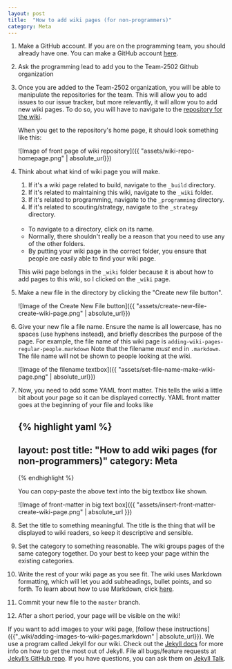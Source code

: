 ```yaml
---
layout: post
title:  "How to add wiki pages (for non-programmers)"
category: Meta
---
```


1. Make a GitHub account. If you are on the programming team, you should already have one. You can make a GitHub account [here](https://github.com/).

1. Ask the programming lead to add you to the Team-2502 Github organization

1. Once you are added to the Team-2502 organization, you will be able to manipulate the repositories for the team. 
    This will allow you to add issues to our issue tracker, but more relevantly, it will allow you to add new wiki pages. 
    To do so, you will have to navigate to the [repository for the wiki](https://github.com/Team-2502/Team-2502.github.io).
    <br  />
    
    When you get to the repository's home page, it should look something like this:
    
    ![Image of front page of wiki repository]({{ "assets/wiki-repo-homepage.png" | absolute_url}})

1. Think about what kind of wiki page you will make. 
    1. If it's a wiki page related to build, navigate to the `_build` directory. 
    1. If it's related to maintaining this wiki, navigate to the `_wiki` folder. 
    1. If it's related to programming, navigate to the `_programming` directory.
    1. If it's related to scouting/strategy, navigate to the `_strategy` directory.
    <br  />
    
    * To navigate to a directory, click on its name.  
    * Normally, there shouldn't really be a reason that you need to use any of the other folders.
    * By putting your wiki page in the correct folder, you ensure that people are easily able to find your wiki page.
    
    This wiki page belongs in the `_wiki` folder because it is about how to add pages to this wiki, so I clicked on the `_wiki` page.
  
1. Make a new file in the directory by clicking the "Create new file button". 

    ![Image of the Create New File button]({{ "assets/create-new-file-create-wiki-page.png" | absolute_url}})

1. Give your new file a file name. Ensure the name is all lowercase, has no spaces (use hyphens instead), and briefly describes the purpose of the page. 
For example, the file name of this wiki page is `adding-wiki-pages-regular-people.markdown` Note that the filename *must* end in `.markdown`.
The file name will not be shown to people looking at the wiki.

    ![Image of the filename textbox]({{ "assets/set-file-name-make-wiki-page.png" | absolute_url}})

1. Now, you need to add some YAML front matter. This tells the wiki a little bit about your page so it can be displayed correctly. YAML front matter goes at the beginning of your file and looks like

    {% highlight yaml %}
    ---
    layout: post
    title:  "How to add wiki pages (for non-programmers)"
    category: Meta
    ---
    {% endhighlight %}

   You can copy-paste the above text into the big textbox like shown.
    
   ![Image of front-matter in big text box]({{ "assets/insert-front-matter-create-wiki-page.png" | absolute_url }})
    
    
1. Set the title to something meaningful. The title is the thing that will be displayed to wiki readers, so keep it descriptive and sensible.

1. Set the category to something reasonable. The wiki groups pages of the same category together.
Do your best to keep your page within the existing categories. 

1. Write the rest of your wiki page as you see fit. The wiki uses Markdown formatting, which will let you add subheadings, bullet points, and so forth. To learn about how to use Markdown, click [here](https://github.com/adam-p/markdown-here/wiki/Markdown-Cheatsheet).

1. Commit your new file to the `master` branch.

1. After a short period, your page will be visible on the wiki!


If you want to add images to your wiki page, [follow these instructions]({{"_wiki/adding-images-to-wiki-pages.markdown" | absolute_url}}).
We use a program called Jekyll for our wiki. Check out the [Jekyll docs][jekyll-docs] for more info on how to get the most out of Jekyll. File all bugs/feature requests at [Jekyll’s GitHub repo][jekyll-gh]. If you have questions, you can ask them on [Jekyll Talk][jekyll-talk].

[jekyll-docs]: https://jekyllrb.com/docs/home
[jekyll-gh]:   https://github.com/jekyll/jekyll
[jekyll-talk]: https://talk.jekyllrb.com/

